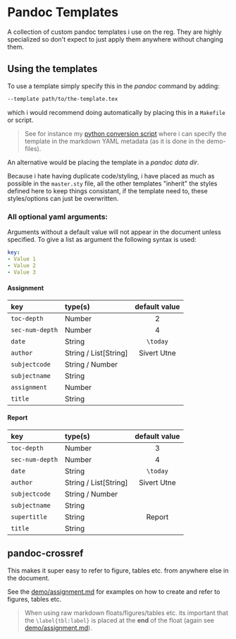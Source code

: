 # Pandoc Templates

A collection of custom pandoc templates i use on the reg. They are highly specialized so don't expect to just apply them anywhere without changing them.

## Using the templates

To use a template simply specify this in the *pandoc* command by adding:
```sh
--template path/to/the-template.tex
```
which i would recommend doing automatically by placing this in a `Makefile` or script.

> See for instance my [python conversion script](https://github.com/sutne/scripts/blob/main/bin/convert) where i can specify the template in the markdown YAML metadata (as it is done in the demo-files).

An alternative would be placing the template in a *pandoc data dir*.

Because i hate having duplicate code/styling, i have placed as much as possible in the `master.sty` file, all the other templates "inherit" the styles defined here to keep things consistant, if the template need to, these styles/options can just be overwritten.

### All optional yaml arguments:

Arguments without a default value will not appear in the document unless specified. To give a list as argument the following syntax is used:

```yaml
key:
- Value 1
- Value 2
- Value 3
```

#### Assignment

| key             | type(s)               | default value |
|:----------------|:----------------------|:-------------:|
| `toc-depth`     | Number                |       2       |
| `sec-num-depth` | Number                |       4       |
| `date`          | String                |   `\today`    |
| `author`        | String / List[String] |  Sivert Utne  |
| `subjectcode`   | String / Number       |               |
| `subjectname`   | String                |               |
| `assignment`    | Number                |               |
| `title`         | String                |               |

#### Report

| key             | type(s)               | default value |
|:----------------|:----------------------|:-------------:|
| `toc-depth`     | Number                |       3       |
| `sec-num-depth` | Number                |       4       |
| `date`          | String                |   `\today`    |
| `author`        | String / List[String] |  Sivert Utne  |
| `subjectcode`   | String / Number       |               |
| `subjectname`   | String                |               |
| `supertitle`    | String                |    Report     |
| `title`         | String                |               |

## pandoc-crossref
This makes it super easy to refer to figure, tables etc. from anywhere else in the document.

See the [demo/assignment.md](demo/assignment.md) for examples on how to create and refer to figures, tables etc.

> When using raw markdown floats/figures/tables etc. its important that the `\label{tbl:label}` is placed at the **end** of the float (again see [demo/assignment.md](demo/assignment.md)).
